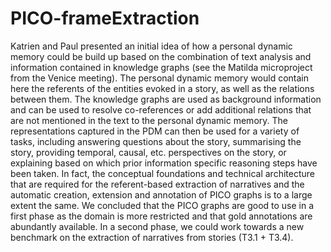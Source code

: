 # PICO-frameExtraction
Katrien and Paul presented an initial idea of how a personal dynamic memory could be build up based on the combination of text analysis and information contained in knowledge graphs (see the Matilda microproject from the Venice meeting). The personal dynamic memory would contain here the referents of the entities evoked in a story, as well as the relations between them. The knowledge graphs are used as background information and can be used to resolve co-references or add additional relations that are not mentioned in the text to the personal dynamic memory. The representations captured in the PDM can then be used for a variety of tasks, including answering questions about the story, summarising the story, providing temporal, causal, etc. perspectives on the story, or explaining based on which prior information specific reasoning steps have been taken.  In fact, the conceptual foundations and technical architecture that are required for the referent-based extraction of narratives and the automatic creation, extension and annotation of PICO graphs is to a large extent the same. We concluded that the PICO graphs are good to use in a first phase as the domain is more restricted and that gold annotations are abundantly available. In a second phase, we could work towards a new benchmark on the extraction of narratives from stories (T3.1 + T3.4).
